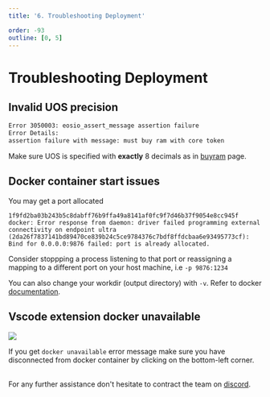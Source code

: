 ```yaml
---
title: '6. Troubleshooting Deployment'

order: -93
outline: [0, 5]
---
```


# Troubleshooting Deployment

## Invalid UOS precision

```sh
Error 3050003: eosio_assert_message assertion failure
Error Details:
assertion failure with message: must buy ram with core token
```

Make sure UOS is specified with **exactly** 8 decimals as in [buyram](../../blockchain/contracts/system-contract/system-actions/buyram.html#buyram-buy-ram-with-uos) page.

## Docker container start issues

You may get a port allocated

```
1f9fd2ba03b243b5c8dabff76b9ffa49a8141af0fc9f7d46b37f9054e8cc945f
docker: Error response from daemon: driver failed programming external connectivity on endpoint ultra (2da26f7837141bd89470ce839b24c5ce9784376c7bdf8ffdcbaa6e93495773cf): Bind for 0.0.0.0:9876 failed: port is already allocated.
```

Consider stoppping a process listening to that port or reassigning a mapping to a different port on your host machine, i.e `-p 9876:1234`

You can also change your workdir (output directory) with `-v`. Refer to docker [documentation](https://docs.docker.com/storage/volumes/#choose-the--v-or---mount-flag).

## Vscode extension docker unavailable

![](/images/vscode-docker-issue.png)

If you get `docker unavailable` error message make sure you have disconnected from docker container by clicking on the bottom-left corner.

\
For any further assistance don't hesitate to contract the team on [discord](https://discord.com/invite/U7raPf6qZu).
